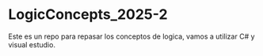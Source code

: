 # LogicConcepts_2025-2

Este es un repo para repasar los conceptos de logica, vamos a utilizar C# y visual estudio.
